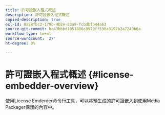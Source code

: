 ```yaml
---
title: 許可證嵌入程式概述
description: 許可證嵌入程式概述
copied-description: true
exl-id: 8a58fbc2-179b-4b2e-83a9-fcbdbfb44a63
source-git-commit: be43bbbd1051886c8979ff590a3197b2a7249b6a
workflow-type: tm+mt
source-wordcount: '27'
ht-degree: 0%

---
```


# 許可證嵌入程式概述 {#license-embedder-overview}

使用License Emderder命令行工具，可以將預生成的許可證嵌入到使用Media Packager保護的內容中。
